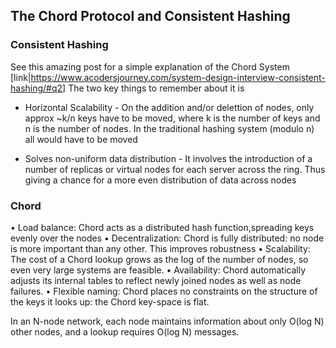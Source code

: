 ## The Chord Protocol and Consistent Hashing 

### Consistent Hashing

See this amazing post for a simple explanation of the Chord System [link|https://www.acodersjourney.com/system-design-interview-consistent-hashing/#q2]
The two key things to remember about it is
* Horizontal Scalability - On the addition and/or delettion of nodes, only approx ~k/n keys have to be moved, where k is the
number of keys and n is the number of nodes. 
In the traditional hashing system (modulo n) all would have to be moved

* Solves non-uniform data distribution - It involves the introduction of a number of replicas or virtual nodes for each server across the ring. Thus giving
a chance for a more even distribution of data across nodes

### Chord
• Load balance: Chord acts as a distributed hash function,spreading keys evenly over the nodes
• Decentralization: Chord is fully distributed: no node is more important than any other. This improves robustness
• Scalability: The cost of a Chord lookup grows as the log of the number of nodes, so even very large systems are feasible. 
• Availability: Chord automatically adjusts its internal tables to reflect newly joined nodes as well as node failures.
• Flexible naming: Chord places no constraints on the structure of the keys it looks up: the Chord key-space is flat.

In an N-node network, each node maintains information about only O(log N) other nodes, and a lookup requires O(log N) messages.


